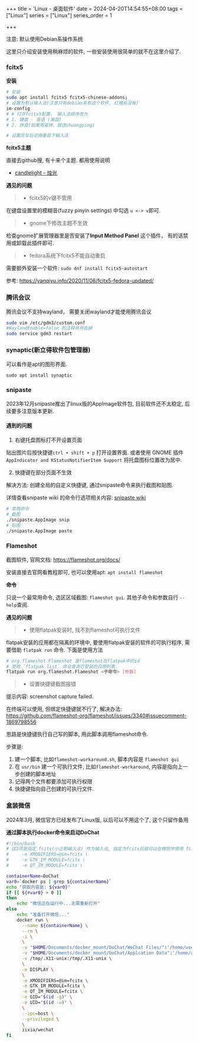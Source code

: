 +++
title = 'Linux - 桌面软件'
date = 2024-04-20T14:54:55+08:00
tags = ["Linux"]
series = ["Linux"]
series_order = 1

+++

注意: 默认使用Debian系操作系统

这里只介绍安装使用稍麻烦的软件, 一些安装使用很简单的就不在这里介绍了.

### fcitx5

**安装**

``` bash
# 安装
sudo apt install fcitx5 fcitx5-chinese-addons;
# 设置为默认输入法(注意只有debian系有这个软件, 红帽系没有)
im-config
# # 打开fcitx5配置， 输入法顺序改为
# 1. 键盘 - 英语 (美国)
# 2. 拼音(如果用双拼，就选shuangping)

# 设置完毕后记得重启下输入法
```

**fcitx5主题**

直接去github搜, 有十来个主题. 都用使用说明

* [candlelight - 烛光](https://github.com/thep0y/fcitx5-themes-candlelight)

**遇见的问题**

> * fcitx5的v键不管用

在键盘设置里的模糊音(fuzzy pinyin settings) 中勾选 `u <-> v`即可.

> * gnome下修改主题不生效

检查gnome扩展管理器里是否安装了**Input Method Panel** 这个插件， 有的话禁用或卸载此插件即可.

> * fedora系统下fcitx5不能自动重启

需要额外安装一个软件: `sudo dnf install fcitx5-autostart`

参考: https://yanqiyu.info/2020/11/06/fcitx5-fedora-updated/

### 腾讯会议

腾讯会议不支持wayland， 需要关闭wayland才能使用腾讯会议

``` bash
sudo vim /etc/gdm3/custom.conf
#WaylandEnable=false 的注释井号去掉
sudo service gdm3 restart
```
### synaptic(新立得软件包管理器)

可以看作是apt的图形界面.

`sudo apt install synaptic`

### snipaste

2023年12月snipaste推出了linux版的AppImage软件包, 目前软件还不太稳定, 后续要多注意版本更新.

#### 遇到的问题

1. 右键托盘图标打不开设置页面

贴出图片后按快捷键`ctrl + shift + p` 打开设置界面. 或者使用 GNOME 插件`AppIndicator and KStatusNotifierItem Support` 将托盘图标位置改为居中.

2. 快捷键在部分页面不生效

解决方法: 创建全局的自定义快捷键, 通过snipaste命令来执行截图和贴图. 

详情查看snipaste wiki 的命令行选项相关内容: [snipaste wiki](https://github.com/Snipaste/feedback/wiki)

``` bash
# 常用命令
# 截图
./snipaste.AppImage snip
# 贴图
./snipaste.AppImage paste
```

### Flameshot

截图软件, 官网文档: https://flameshot.org/docs/

安装直接去官网看教程即可, 也可以使用apt: `apt install flameshot`

**命令**

只说一个最常用命令, 选区区域截图: `flameshot gui`. 其他子命令和参数自行 `--help`查阅.

**遇见的问题**

> * 使用flatpak安装时, 找不到flameshot可执行文件

flatpak安装的应用都在隔离的环境中, 要使用flatpak安装的软件的可执行程序, 需要借助 `flatpak run` 命令. 下面是使用方法

``` bash
# org.flameshot.Flameshot 是flameshot在flatpak中的id
# 使用 `flatpak list` 命令查询已安装的应用列表.
flatpak run org.flameshot.Flameshot <子命令> [参数]
```

> * 设置快捷键截图报错

提示内容: screenshot capture failed.  

在终端可以使用, 但绑定快捷键就不行了, 解决办法: https://github.com/flameshot-org/flameshot/issues/3340#issuecomment-1869798556

思路是快捷键执行自己写的脚本, 用此脚本调用flameshot命令.

步骤是:

1. 建一个脚本, 比如`flameshot-workaround.sh`, 脚本内容是 `flameshot gui`
2. 在 `usr/bin` 建一个可执行文件, 比如`flameshot-workaround`, 内容是指向上一步创建的脚本地址
3. 记得两个文件都要添加可执行权限
4. 快捷键指向自己创建的可执行文件.



### 盒装微信

2024年3月, 微信官方已经发布了Linux版, 以后可以不用这个了, 这个只留作备用

**通过脚本执行docker命令来启动DoChat**

``` bash
#!/bin/bash
# 这3项是指定 fcitx(小企鹅输入法) 作为输入法, 指定为fcitx后就可以在微信中使用 fcitx 或者搜狗输入法了. 指定为ibus就可以在微信中使用ibus 
# 	  -e XMODIFIERS=@im=fcitx \
#	  -e GTK_IM_MODULE=fcitx \
#	  -e QT_IM_MODULE=fcitx \

containerName=DoChat
var0=`docker ps | grep ${containerName}`
echo "获取内容是: ${var0}"
if [[ ${#var0} > 0 ]]
then
	echo "微信正在运行中...无需重新打开"
else
	echo "准备打开微信..."
	docker run \
	  --name ${containerName} \
	  --rm \
	  -i \
	  \
	  -v "$HOME/Documents/docker_mount/DoChat/WeChat Files/":'/home/user/WeChat Files/' \
	  -v "$HOME/Documents/docker_mount/DoChat/Applcation Data":'/home/user/.wine/drive_c/users/user/Application Data/' \
	  -v /tmp/.X11-unix:/tmp/.X11-unix \
	  \
	  -e DISPLAY \
	  \
	  -e XMODIFIERS=@im=fcitx \
	  -e GTK_IM_MODULE=fcitx \
	  -e QT_IM_MODULE=fcitx \
	  -e GID="$(id -g)" \
	  -e UID="$(id -u)" \
	  \
	  --ipc=host \
	  --privileged \
	  \
	  zixia/wechat
fi
```

